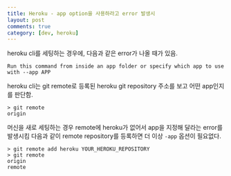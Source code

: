 ```yaml
---
title: Heroku - app option을 사용하라고 error 발생시
layout: post
comments: true
category: [dev, heroku]
--- 
```


heroku cli를 세팅하는 경우에, 다음과 같은 error가 나올 때가 있음.

    Run this command from inside an app folder or specify which app to use with --app APP


heroku cli는 git remote로 등록된 heroku git repository 주소를 보고 어떤 app인지를 판단함.

    > git remote
    origin


머신을 새로 세팅하는 경우 remote에 heroku가 없어서 app을 지정해 달라는 error를 발생시킴
다음과 같이 remote repository를 등록하면 더 이상 `-app` 옵션이 필요없다.

    > git remote add heroku YOUR_HEROKU_REPOSITORY
    > git remote
    origin
    remote


